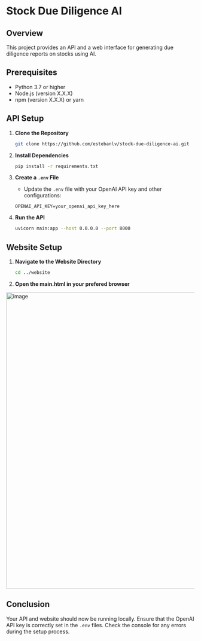 # Stock Due Diligence AI

## Overview

This project provides an API and a web interface for generating due diligence reports on stocks using AI.

## Prerequisites

- Python 3.7 or higher
- Node.js (version X.X.X)
- npm (version X.X.X) or yarn

## API Setup

1. **Clone the Repository**
   ```bash
   git clone https://github.com/estebanlv/stock-due-diligence-ai.git
   ```

2. **Install Dependencies**
   ```bash
   pip install -r requirements.txt
   ```

3. **Create a `.env` File**
   - Update the `.env` file with your OpenAI API key and other configurations:
   ```env
   OPENAI_API_KEY=your_openai_api_key_here
   ```

4. **Run the API**
   ```bash
   uvicorn main:app --host 0.0.0.0 --port 8000
   ```

## Website Setup

1. **Navigate to the Website Directory**
   ```bash
   cd ../website
   ```

2. **Open the main.html in your prefered browser**
<img width="793" alt="image" src="https://github.com/user-attachments/assets/53858963-12d6-4d7f-9ddb-5688e100d6e3">


## Conclusion

Your API and website should now be running locally. Ensure that the OpenAI API key is correctly set in the `.env` files. Check the console for any errors during the setup process.
